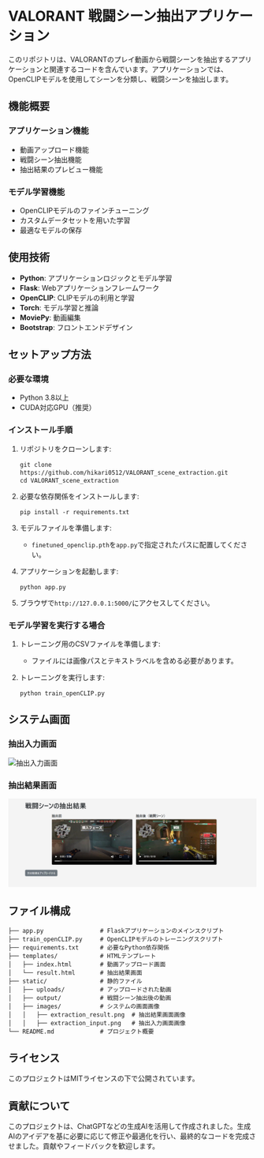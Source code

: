 # VALORANT 戦闘シーン抽出アプリケーション

このリポジトリは、VALORANTのプレイ動画から戦闘シーンを抽出するアプリケーションと関連するコードを含んでいます。アプリケーションでは、OpenCLIPモデルを使用してシーンを分類し、戦闘シーンを抽出します。

## 機能概要

### アプリケーション機能
- 動画アップロード機能
- 戦闘シーン抽出機能
- 抽出結果のプレビュー機能

### モデル学習機能
- OpenCLIPモデルのファインチューニング
- カスタムデータセットを用いた学習
- 最適なモデルの保存

## 使用技術

- **Python**: アプリケーションロジックとモデル学習
- **Flask**: Webアプリケーションフレームワーク
- **OpenCLIP**: CLIPモデルの利用と学習
- **Torch**: モデル学習と推論
- **MoviePy**: 動画編集
- **Bootstrap**: フロントエンドデザイン

## セットアップ方法

### 必要な環境
- Python 3.8以上
- CUDA対応GPU（推奨）

### インストール手順
1. リポジトリをクローンします:
    ```
    git clone https://github.com/hikari0512/VALORANT_scene_extraction.git
    cd VALORANT_scene_extraction
    ```

2. 必要な依存関係をインストールします:
    ```
    pip install -r requirements.txt
    ```

3. モデルファイルを準備します:
    - `finetuned_openclip.pth`を`app.py`で指定されたパスに配置してください。

4. アプリケーションを起動します:
    ```
    python app.py
    ```

5. ブラウザで`http://127.0.0.1:5000/`にアクセスしてください。

### モデル学習を実行する場合
1. トレーニング用のCSVファイルを準備します:
    - ファイルには画像パスとテキストラベルを含める必要があります。

2. トレーニングを実行します:
    ```
    python train_openCLIP.py
    ```

## システム画面

### 抽出入力画面
![抽出入力画面](static/images/extraction_input.png)

### 抽出結果画面
![抽出結果画面](result_screen.png)

## ファイル構成

```
├── app.py                # Flaskアプリケーションのメインスクリプト
├── train_openCLIP.py     # OpenCLIPモデルのトレーニングスクリプト
├── requirements.txt      # 必要なPython依存関係
├── templates/            # HTMLテンプレート
│   ├── index.html        # 動画アップロード画面
│   └── result.html       # 抽出結果画面
├── static/               # 静的ファイル
│   ├── uploads/          # アップロードされた動画
│   ├── output/           # 戦闘シーン抽出後の動画
│   ├── images/           # システムの画面画像
│   │   ├── extraction_result.png  # 抽出結果画面画像
│   │   ├── extraction_input.png   # 抽出入力画面画像
└── README.md             # プロジェクト概要
```

## ライセンス

このプロジェクトはMITライセンスの下で公開されています。

## 貢献について

このプロジェクトは、ChatGPTなどの生成AIを活用して作成されました。生成AIのアイデアを基に必要に応じて修正や最適化を行い、最終的なコードを完成させました。貢献やフィードバックを歓迎します。
